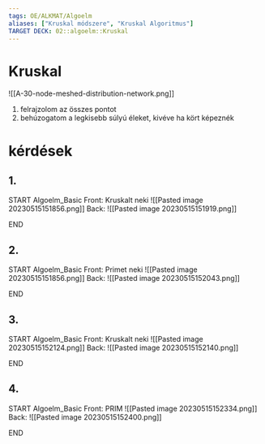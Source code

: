```yaml
---
tags: OE/ALKMAT/Algoelm 
aliases: ["Kruskal módszere", "Kruskal Algoritmus"]
TARGET DECK: 02::algoelm::Kruskal
---
```

# Kruskal
![[A-30-node-meshed-distribution-network.png]]
1. felrajzolom az összes pontot
2. behúzogatom a legkisebb súlyú éleket, kivéve ha kört képeznék
# kérdések
## 1.
START
Algoelm_Basic
Front:
Kruskalt neki
![[Pasted image 20230515151856.png]]
Back:
![[Pasted image 20230515151919.png]]
<!--ID: 1684157061947-->
END
## 2.
START
Algoelm_Basic
Front:
Primet neki
![[Pasted image 20230515151856.png]]
Back:
![[Pasted image 20230515152043.png]]
<!--ID: 1684157061952-->
END
## 3.
START
Algoelm_Basic
Front:
Kruskalt neki
![[Pasted image 20230515152124.png]]
Back:
![[Pasted image 20230515152140.png]]
<!--ID: 1684157061957-->
END

## 4.
START
Algoelm_Basic
Front:
PRIM
![[Pasted image 20230515152334.png]]
Back:
![[Pasted image 20230515152400.png]]
<!--ID: 1684157061961-->
END